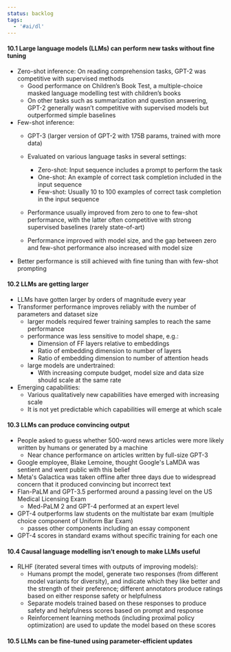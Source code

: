 ```yaml
---
status: backlog
tags:
  - '#ai/dl'
---
```


#### 10.1 Large language models (LLMs) can perform new tasks without fine tuning

- Zero-shot inference: On reading comprehension tasks, GPT-2 was competitive with supervised methods
  - Good performance on Children’s Book Test, a multiple-choice masked language modelling test with children’s books
  - On other tasks such as summarization and question answering, GPT-2 generally wasn’t competitive with supervised models but outperformed simple baselines
- Few-shot inference:
  - GPT-3 (larger version of GPT-2 with 175B params, trained with more data)

  - Evaluated on various language tasks in several settings:

    - Zero-shot: Input sequence includes a prompt to perform the task
    - One-shot: An example of correct task completion included in the input sequence
    - Few-shot: Usually 10 to 100 examples of correct task completion in the input sequence

  - Performance usually improved from zero to one to few-shot performance, with the latter often competitive with strong supervised baselines (rarely state-of-art)

  - Performance improved with model size, and the gap between zero and few-shot performance also increased with model size
- Better performance is still achieved with fine tuning than with few-shot prompting

#### 10.2 LLMs are getting larger

- LLMs have gotten larger by orders of magnitude every year
- Transformer performance improves reliably with the number of parameters and dataset size
  - larger models required fewer training samples to reach the same performance
  - performance was less sensitive to model shape, e.g.:
    - Dimension of FF layers relative to embeddings
    - Ratio of embedding dimension to number of layers
    - Ratio of embedding dimension to number of attention heads
  - large models are undertrained:
    - With increasing compute budget, model size and data size should scale at the same rate
- Emerging capabilities:
  - Various qualitatively new capabilities have emerged with increasing scale
  - It is not yet predictable which capabilities will emerge at which scale

#### 10.3 LLMs can produce convincing output

- People asked to guess whether 500-word news articles were more likely written by humans or generated by a machine
  - Near chance performance on articles written by full-size GPT-3
- Google employee, Blake Lemoine, thought Google's LaMDA was sentient and went public with this belief
- Meta's Galactica was taken offline after three days due to widespread concern that it produced convincing but incorrect text
- Flan-PaLM and GPT-3.5 performed around a passing level on the US Medical Licensing Exam
  - Med-PaLM 2 and GPT-4 performed at an expert level
- GPT-4 outperforms law students on the multistate bar exam (multiple choice component of Uniform Bar Exam)
  - passes other components including an essay component
- GPT-4 scores in standard exams without specific training for each one

#### 10.4 Causal language modelling isn’t enough to make LLMs useful

- RLHF (iterated several times with outputs of improving models):
  - Humans prompt the model, generate two responses (from different model variants for diversity), and indicate which they like better and the strength of their preference; different annotators produce ratings based on either response safety or helpfulness
  - Separate models trained based on these responses to produce safety and helpfulness scores based on prompt and response
  - Reinforcement learning methods (including proximal policy optimization) are used to update the model based on these scores

#### 10.5 LLMs can be fine-tuned using parameter-efficient updates
